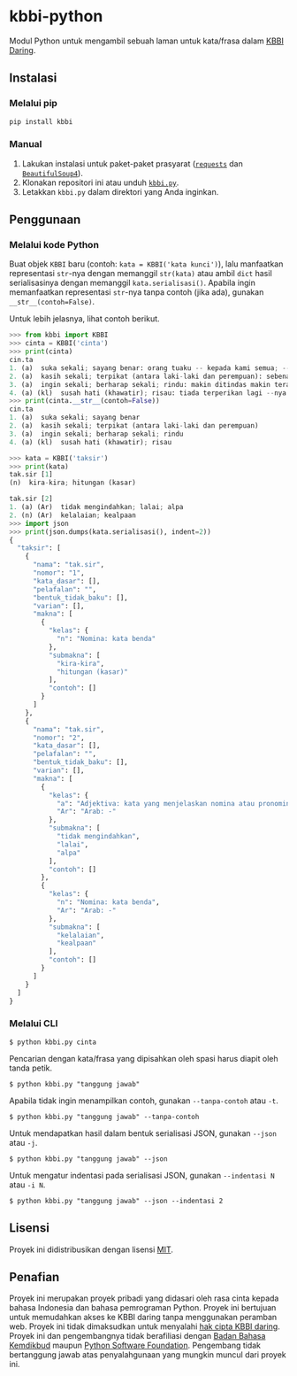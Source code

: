 # kbbi-python

Modul Python untuk mengambil sebuah laman untuk kata/frasa dalam [KBBI Daring][kbbi].

## Instalasi

### Melalui pip

```bash
pip install kbbi
```

### Manual

1. Lakukan instalasi untuk paket-paket prasyarat ([`requests`][requests]
   dan [`BeautifulSoup4`][beautifulsoup4]).
2. Klonakan repositori ini atau unduh [`kbbi.py`][kbbi-py].
3. Letakkan `kbbi.py` dalam direktori yang Anda inginkan.

## Penggunaan

### Melalui kode Python

Buat objek `KBBI` baru (contoh: `kata = KBBI('kata kunci')`), lalu manfaatkan
representasi `str`-nya dengan memanggil `str(kata)` atau ambil `dict` hasil
serialisasinya dengan memanggil `kata.serialisasi()`. Apabila ingin memanfaatkan
representasi `str`-nya tanpa contoh (jika ada), gunakan `__str__(contoh=False)`.

Untuk lebih jelasnya, lihat contoh berikut.

```python
>>> from kbbi import KBBI
>>> cinta = KBBI('cinta')
>>> print(cinta)
cin.ta
1. (a)  suka sekali; sayang benar: orang tuaku -- kepada kami semua; -- kepada sesama makhluk
2. (a)  kasih sekali; terpikat (antara laki-laki dan perempuan): sebenarnya dia tidak -- kepada lelaki itu, tetapi hanya menginginkan hartanya
3. (a)  ingin sekali; berharap sekali; rindu: makin ditindas makin terasa betapa --nya akan kemerdekaan
4. (a) (kl)  susah hati (khawatir); risau: tiada terperikan lagi --nya ditinggalkan ayahnya itu
>>> print(cinta.__str__(contoh=False))
cin.ta
1. (a)  suka sekali; sayang benar
2. (a)  kasih sekali; terpikat (antara laki-laki dan perempuan)
3. (a)  ingin sekali; berharap sekali; rindu
4. (a) (kl)  susah hati (khawatir); risau
```

```python
>>> kata = KBBI('taksir')
>>> print(kata)
tak.sir [1]
(n)  kira-kira; hitungan (kasar)

tak.sir [2]
1. (a) (Ar)  tidak mengindahkan; lalai; alpa
2. (n) (Ar)  kelalaian; kealpaan
>>> import json
>>> print(json.dumps(kata.serialisasi(), indent=2))
{
  "taksir": [
    {
      "nama": "tak.sir",
      "nomor": "1",
      "kata_dasar": [],
      "pelafalan": "",
      "bentuk_tidak_baku": [],
      "varian": [],
      "makna": [
        {
          "kelas": {
            "n": "Nomina: kata benda"
          },
          "submakna": [
            "kira-kira",
            "hitungan (kasar)"
          ],
          "contoh": []
        }
      ]
    },
    {
      "nama": "tak.sir",
      "nomor": "2",
      "kata_dasar": [],
      "pelafalan": "",
      "bentuk_tidak_baku": [],
      "varian": [],
      "makna": [
        {
          "kelas": {
            "a": "Adjektiva: kata yang menjelaskan nomina atau pronomina",
            "Ar": "Arab: -"
          },
          "submakna": [
            "tidak mengindahkan",
            "lalai",
            "alpa"
          ],
          "contoh": []
        },
        {
          "kelas": {
            "n": "Nomina: kata benda",
            "Ar": "Arab: -"
          },
          "submakna": [
            "kelalaian",
            "kealpaan"
          ],
          "contoh": []
        }
      ]
    }
  ]
}
```

### Melalui CLI

```
$ python kbbi.py cinta
```

Pencarian dengan kata/frasa yang dipisahkan oleh spasi harus diapit oleh
tanda petik.

```
$ python kbbi.py "tanggung jawab"
```

Apabila tidak ingin menampilkan contoh, gunakan `--tanpa-contoh` atau `-t`.

```
$ python kbbi.py "tanggung jawab" --tanpa-contoh
```

Untuk mendapatkan hasil dalam bentuk serialisasi JSON, gunakan `--json`
atau `-j`.

```
$ python kbbi.py "tanggung jawab" --json
```

Untuk mengatur indentasi pada serialisasi JSON, gunakan `--indentasi N`
atau `-i N`.

```
$ python kbbi.py "tanggung jawab" --json --indentasi 2
```


## Lisensi

Proyek ini didistribusikan dengan lisensi [MIT][license].

## Penafian

Proyek ini merupakan proyek pribadi yang didasari oleh rasa cinta kepada
bahasa Indonesia dan bahasa pemrograman Python. Proyek ini bertujuan untuk
memudahkan akses ke KBBI daring tanpa menggunakan peramban web. Proyek ini
tidak dimaksudkan untuk menyalahi [hak cipta KBBI daring][hukum]. Proyek ini
dan pengembangnya tidak berafiliasi dengan
[Badan Bahasa Kemdikbud][badan-bahasa] maupun
[Python Software Foundation][psf]. Pengembang tidak bertanggung jawab atas
penyalahgunaan yang mungkin muncul dari proyek ini.

[kbbi]: https://kbbi.kemdikbud.go.id
[requests]: https://pypi.org/project/requests
[beautifulsoup4]: https://pypi.org/project/requests/beautifulsoup4
[kbbi-py]: kbbi/kbbi.py
[license]: LICENSE
[hukum]: https://kbbi.kemdikbud.go.id/Beranda/Hukum
[badan-bahasa]: http://badanbahasa.kemdikbud.go.id
[psf]: https://www.python.org/psf
